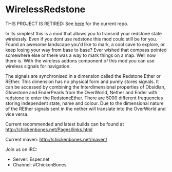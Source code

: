 WirelessRedstone
==============

THIS PROJECT IS RETIRED: See [here] for the current repo.

In its simplest this is a mod that allows you to transmit your redstone state wirelessly. Even if you dont use redstone this mod could still be for you. Found an awesome landscape you'd like to mark, a cool cave to explore, or keep losing your way from base to base? Ever wished that compass pointed somewhere else or there was a way to mark things on a map. Well now there is. With the wireless addons component of this mod you can use wireless signals for navigation.

The signals are synchronised in a dimension called the Redstone Ether or REther. This dimension has no physical form and purely stores signals. It can be accessed by combining the Interdimensional properties of Obsidian, Glowstone and EnderPearls from the OverWorld, Nether and Ender with redstone to enter the RedstoneEther. There are 5000 different frequencies storing independent state, name and colour. Due to the dimensional nature of the REther signals sent in the nether will translate into the OverWorld and vice versa.

Current recommended and latest builds can be found at http://chickenbones.net/Pages/links.html

Current maven: http://chickenbones.net/maven/

Join us on IRC:
- Server: Esper.net
- Channel: #ChickenBones

[here]: <https://github.com/TheCBProject/WirelessRedstone>
